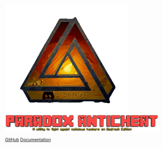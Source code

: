 <img src="Media/Paradox.gif" alt="Lets Go"> </img>
<img src="Media/Paradox_Title.png" alt="Lets Go"> </img>

[GitHub](https://github.com/Pete9xi/Paradox_AntiCheat/)
[Documentation](documentation.md)
